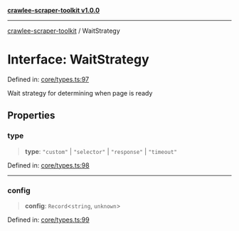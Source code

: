 [**crawlee-scraper-toolkit v1.0.0**](../README.md)

***

[crawlee-scraper-toolkit](../globals.md) / WaitStrategy

# Interface: WaitStrategy

Defined in: [core/types.ts:97](https://github.com/devalexanderdaza/crawlee-scraper-toolkit/blob/main/src/core/types.ts#L97)

Wait strategy for determining when page is ready

## Properties

### type

> **type**: `"custom"` \| `"selector"` \| `"response"` \| `"timeout"`

Defined in: [core/types.ts:98](https://github.com/devalexanderdaza/crawlee-scraper-toolkit/blob/main/src/core/types.ts#L98)

***

### config

> **config**: `Record`\<`string`, `unknown`\>

Defined in: [core/types.ts:99](https://github.com/devalexanderdaza/crawlee-scraper-toolkit/blob/main/src/core/types.ts#L99)

